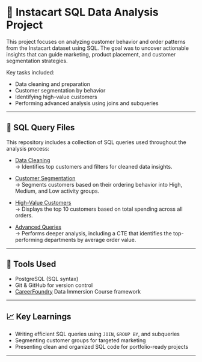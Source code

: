 # 🛒 Instacart SQL Data Analysis Project

This project focuses on analyzing customer behavior and order patterns from the Instacart dataset using SQL. The goal was to uncover actionable insights that can guide marketing, product placement, and customer segmentation strategies.

Key tasks included:
- Data cleaning and preparation
- Customer segmentation by behavior
- Identifying high-value customers
- Performing advanced analysis using joins and subqueries

---

## 📂 SQL Query Files

This repository includes a collection of SQL queries used throughout the analysis process:

- [Data Cleaning](sql_queries/data_cleaning.sql)  
  → Identifies top customers and filters for cleaned data insights.

- [Customer Segmentation](sql_queries/customer_segmentation.sql)  
  → Segments customers based on their ordering behavior into High, Medium, and Low activity groups.

- [High-Value Customers](sql_queries/high_value_customers.sql)  
  → Displays the top 10 customers based on total spending across all orders.

- [Advanced Queries](sql_queries/advanced_queries.sql)  
  → Performs deeper analysis, including a CTE that identifies the top-performing departments by average order value.

---

## 🔧 Tools Used
- PostgreSQL (SQL syntax)
- Git & GitHub for version control
- [CareerFoundry](https://careerfoundry.com/) Data Immersion Course framework

---

## 📈 Key Learnings
- Writing efficient SQL queries using `JOIN`, `GROUP BY`, and subqueries
- Segmenting customer groups for targeted marketing
- Presenting clean and organized SQL code for portfolio-ready projects

---

